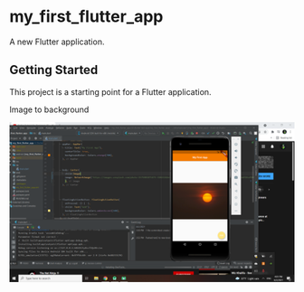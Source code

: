 # my_first_flutter_app

A new Flutter application.

## Getting Started

This project is a starting point for a Flutter application.

Image to background

![aa](https://github.com/gavingunapala/FlutterTest/blob/test-4/Screenshot%20(54).png)
